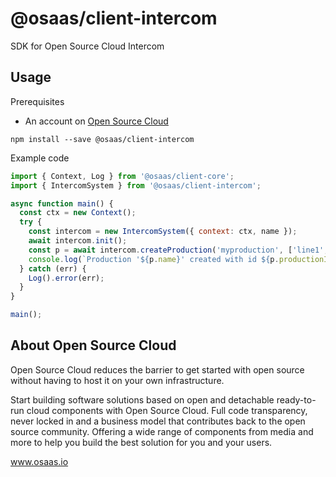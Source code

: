 # @osaas/client-intercom

SDK for Open Source Cloud Intercom

## Usage

Prerequisites

- An account on [Open Source Cloud](www.osaas.io)

```
npm install --save @osaas/client-intercom
```

Example code

```javascript
import { Context, Log } from '@osaas/client-core';
import { IntercomSystem } from '@osaas/client-intercom';

async function main() {
  const ctx = new Context();
  try {
    const intercom = new IntercomSystem({ context: ctx, name });
    await intercom.init();
    const p = await intercom.createProduction('myproduction', ['line1', 'line2', 'line3']);
    console.log(`Production '${p.name}' created with id ${p.productionId}`);
  } catch (err) {
    Log().error(err);
  }
}

main();
```

## About Open Source Cloud

Open Source Cloud reduces the barrier to get started with open source without having to host it on your own infrastructure.

Start building software solutions based on open and detachable ready-to-run cloud components with Open Source Cloud. Full code transparency, never locked in and a business model that contributes back to the open source community. Offering a wide range of components from media and more to help you build the best solution for you and your users.

www.osaas.io
